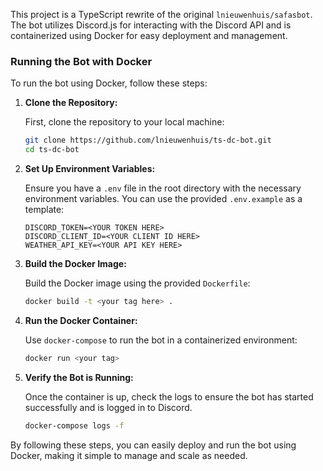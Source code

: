 This project is a TypeScript rewrite of the original `lnieuwenhuis/safasbot`. The bot utilizes Discord.js for interacting with the Discord API and is containerized using Docker for easy deployment and management.

### Running the Bot with Docker

To run the bot using Docker, follow these steps:

1. **Clone the Repository:**

   First, clone the repository to your local machine:

   ```bash
   git clone https://github.com/lnieuwenhuis/ts-dc-bot.git
   cd ts-dc-bot
   ```

2. **Set Up Environment Variables:**

   Ensure you have a `.env` file in the root directory with the necessary environment variables. You can use the provided `.env.example` as a template:

   ```plaintext
   DISCORD_TOKEN=<YOUR TOKEN HERE>
   DISCORD_CLIENT_ID=<YOUR CLIENT ID HERE>
   WEATHER_API_KEY=<YOUR API KEY HERE>
   ```

3. **Build the Docker Image:**

   Build the Docker image using the provided `Dockerfile`:

   ```bash
   docker build -t <your tag here> .
   ```

4. **Run the Docker Container:**

   Use `docker-compose` to run the bot in a containerized environment:

   ```bash
   docker run <your tag>
   ```

5. **Verify the Bot is Running:**

   Once the container is up, check the logs to ensure the bot has started successfully and is logged in to Discord.

   ```bash
   docker-compose logs -f
   ```

By following these steps, you can easily deploy and run the bot using Docker, making it simple to manage and scale as needed.

